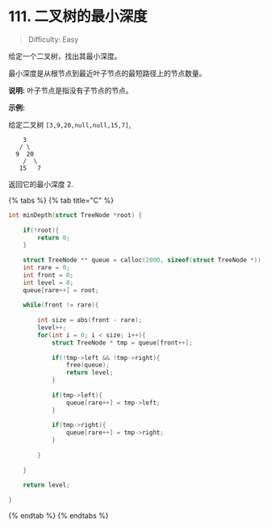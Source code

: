 # 111. 二叉树的最小深度

> Difficulty: Easy

给定一个二叉树，找出其最小深度。

最小深度是从根节点到最近叶子节点的最短路径上的节点数量。

 **说明:** 叶子节点是指没有子节点的节点。

 **示例:**

 给定二叉树 `[3,9,20,null,null,15,7]`,

```text
    3
   / \
  9  20
    /  \
   15   7
```

返回它的最小深度 2.

{% tabs %}
{% tab title="C" %}
```c
int minDepth(struct TreeNode *root) {
    
    if(!root){
        return 0;
    }
    
    struct TreeNode ** queue = calloc(2000, sizeof(struct TreeNode *));
    int rare = 0;
    int front = 0;
    int level = 0;
    queue[rare++] = root;
    
    while(front != rare){
        
        int size = abs(front - rare);
        level++;
        for(int i = 0; i < size; i++){
            struct TreeNode * tmp = queue[front++];
            
            if(!tmp->left && !tmp->right){
                free(queue);
                return level;
            }
            
            if(tmp->left){
                queue[rare++] = tmp->left;
            }
            
            if(tmp->right){
                queue[rare++] = tmp->right;
            }
            
        }
        
    }
    
    return level;
    
}
```
{% endtab %}
{% endtabs %}

